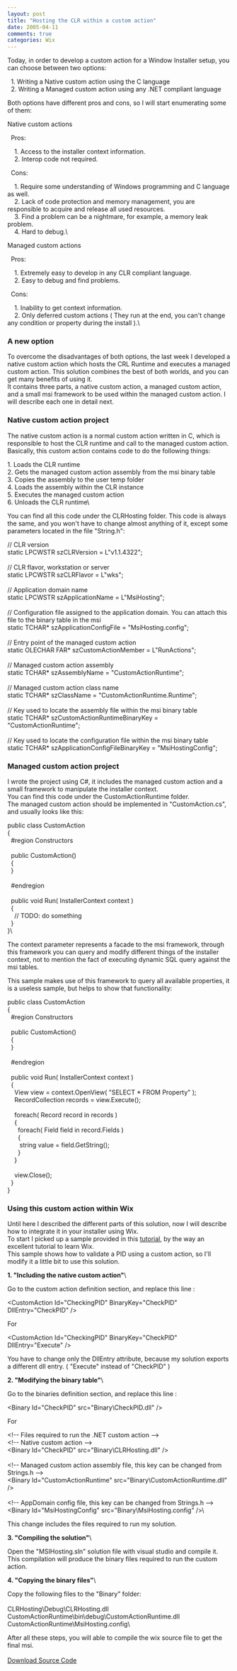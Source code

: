 ```yaml
---
layout: post
title: "Hosting the CLR within a custom action"
date: 2005-04-11
comments: true
categories: Wix
---
```


Today, in order to develop a custom action for a Window Installer setup,
you can choose between two options:

  1. Writing a Native custom action using the C language\
  2. Writing a Managed custom action using any .NET compliant language

Both options have different pros and cons, so I will start enumerating
some of them:

Native custom actions

  Pros:

    1. Access to the installer context information.\
    2. Interop code not required.

  Cons:

    1. Require some understanding of Windows programming and C language
as well.\
    2. Lack of code protection and memory management, you are
responsible to acquire and release all used resources.\
    3. Find a problem can be a nightmare, for example, a memory leak
problem.\
    4. Hard to debug.\

Managed custom actions

  Pros:

    1. Extremely easy to develop in any CLR compliant language.\
    2. Easy to debug and find problems.

  Cons:

    1. Inability to get context information.\
    2. Only deferred custom actions ( They run at the end, you can't
change any condition or property during the install ).\

### A new option

To overcome the disadvantages of both options, the last week I developed
a native custom action which hosts the CRL Runtime and executes a
managed custom action. This solution combines the best of both worlds,
and you can get many benefits of using it. \
It contains three parts, a native custom action, a managed custom
action, and a small msi framework to be used within the managed custom
action. I will describe each one in detail next.

### Native custom action project

The native custom action is a normal custom action written in C, which
is responsible to host the CLR runtime and call to the managed custom
action. \
Basically, this custom action contains code to do the following things:

​1. Loads the CLR runtime\
2. Gets the managed custom action assembly from the msi binary table\
3. Copies the assembly to the user temp folder\
4. Loads the assembly within the CLR instance\
5. Executes the managed custom action\
6. Unloads the CLR runtime\

You can find all this code under the CLRHosting folder. This code is
always the same, and you won't have to change almost anything of it,
except some parameters located in the file "String.h":

// CLR version\
static LPCWSTR szCLRVersion = L"v1.1.4322";\
\
// CLR flavor, workstation or server\
static LPCWSTR szCLRFlavor = L"wks";\
\
// Application domain name\
static LPCWSTR szApplicationName = L"MsiHosting";\
\
// Configuration file assigned to the application domain. You can attach
this file to the binary table in the msi\
static TCHAR\* szApplicationConfigFile = "MsiHosting.config";\
\
// Entry point of the managed custom action\
static OLECHAR FAR\* szCustomActionMember = L"RunActions";\
\
// Managed custom action assembly\
static TCHAR\* szAssemblyName = "CustomActionRuntime";\
\
// Managed custom action class name\
static TCHAR\* szClassName = "CustomActionRuntime.Runtime";\
\
// Key used to locate the assembly file within the msi binary table\
static TCHAR\* szCustomActionRuntimeBinaryKey = "CustomActionRuntime";\
\
// Key used to locate the configuration file within the msi binary
table\
static TCHAR\* szApplicationConfigFileBinaryKey = "MsiHostingConfig";

### Managed custom action project

I wrote the project using C\#, it includes the managed custom action and
a small framework to manipulate the installer context.\
You can find this code under the CustomActionRuntime folder.\
The managed custom action should be implemented in "CustomAction.cs",
and usually looks like this:

public class CustomAction\
{\
  \#region Constructors\
\
  public CustomAction()\
  {\
  }\
\
  \#endregion\
\
  public void Run( InstallerContext context )\
  {\
    // TODO: do something\
  }\
}\

The context parameter represents a facade to the msi framework, through
this framework you can query and modify different things of the
installer context, not to mention the fact of executing dynamic SQL
query against the msi tables.

This sample makes use of this framework to query all available
properties, it is a useless sample, but helps to show that
functionality:

public class CustomAction\
{\
  \#region Constructors\
\
  public CustomAction()\
  {\
  }\
\
  \#endregion\
\
  public void Run( InstallerContext context )\
  {\
    View view = context.OpenView( "SELECT \* FROM Property" );\
    RecordCollection records = view.Execute();\
\
    foreach( Record record in records )\
    {\
      foreach( Field field in record.Fields )\
      {\
       string value = field.GetString();\
      }\
    }\
\
    view.Close();\
  }\
}

### Using this custom action within Wix

Until here I described the different parts of this solution, now I will
describe how to integrate it in your installer using Wix.\
To start I picked up a sample provided in this
[tutorial](http://www.tramontana.co.hu/wix/lesson3.html#custom_actions),
by the way an excellent tutorial to learn Wix.\
This sample shows how to validate a PID using a custom action, so I'll
modify it a little bit to use this solution.

**1. "Including the native custom action"**\

Go to the custom action definition section, and replace this line :

\<CustomAction Id="CheckingPID" BinaryKey="CheckPID" DllEntry="CheckPID"
/\>

For

\<CustomAction Id="CheckingPID" BinaryKey="CheckPID" DllEntry="Execute"
/\>

You have to change only the DllEntry attribute, because my solution
exports a different dll entry. ( "Execute" instead of "CheckPID" )

**2. "Modifying the binary table"**\

Go to the binaries definition section, and replace this line :

\<Binary Id="CheckPID" src="Binary\\CheckPID.dll" /\>

For

\<!-- Files required to run the .NET custom action --\>\
\<!-- Native custom action --\>\
\<Binary Id="CheckPID" src="Binary\\CLRHosting.dll" /\>\
\
\<!-- Managed custom action assembly file, this key can be changed from
Strings.h --\>\
\<Binary Id="CustomActionRuntime" src="Binary\\CustomActionRuntime.dll"
/\>\
\
\<!-- AppDomain config file, this key can be changed from Strings.h
--\>\
\<Binary Id="MsiHostingConfig" src="Binary\\MsiHosting.config" /\>\

This change includes the files required to run my solution.

**3. "Compiling the solution"**\

Open the "MSIHosting.sln" solution file with visual studio and compile
it. This compilation will produce the binary files required to run the
custom action.

**4. "Copying the binary files"**\

Copy the following files to the "Binary" folder:\
\
CLRHosting\\Debug\\CLRHosting.dll\
CustomActionRuntime\\bin\\debug\\CustomActionRuntime.dll\
CustomActionRuntime\\MsiHosting.config\

After all these steps, you will able to compile the wix source file to
get the final msi.\
\
[Download Source Code](/images/legacy/MSIHosting.zip)

